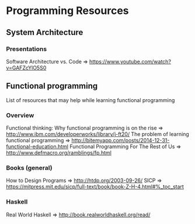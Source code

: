# Programming Resources

## System Architecture

### Presentations
Software Architecture vs. Code  => https://www.youtube.com/watch?v=GAFZcYlO5S0

## Functional programming
List of resources that may help while learning functional programming

### Overview
Functional thinking: Why functional programming is on the rise => http://www.ibm.com/developerworks/library/j-ft20/
The problem of learning functional programming => http://bitemyapp.com/posts/2014-12-31-functional-education.html
Functional Programming For The Rest of Us => http://www.defmacro.org/ramblings/fp.html

### Books (general)
How to Design Programs => http://htdp.org/2003-09-26/
SICP => https://mitpress.mit.edu/sicp/full-text/book/book-Z-H-4.html#%_toc_start

### Haskell
Real World Haskell => http://book.realworldhaskell.org/read/



